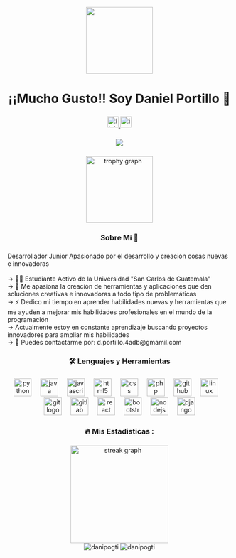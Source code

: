 <br clear="both">

<div align="center">
  <img height="150" src="https://media3.giphy.com/media/v1.Y2lkPTc5MGI3NjExZnd2dWk2dDA0eGZhOGF5dDBmZmc2dXNjbGw5emxmMDhsanJnd3JoNyZlcD12MV9pbnRlcm5hbF9naWZfYnlfaWQmY3Q9cw/6KirhLJyR7oMcwgJQk/giphy.gif"  />
</div>

###

<h1 align="center">¡¡Mucho Gusto!!  Soy Daniel Portillo 👋</h1>

###

<div align="center">
  <a href="https://www.linkedin.com/in/daniel-portillo-garcia" target="_blank">
    <img src="https://img.shields.io/static/v1?message=LinkedIn&logo=linkedin&label=&color=0077B5&logoColor=white&labelColor=&style=for-the-badge" height="25" alt="linkedin logo"  />
  </a>
  <a href="https://www.instagram.com/elpogti" target="_blank">
    <img src="https://img.shields.io/static/v1?message=Instagram&logo=instagram&label=&color=E4405F&logoColor=white&labelColor=&style=for-the-badge" height="25" alt="instagram logo"  />
  </a>
</div>

###

<div align="center">
  <img src="https://visitor-badge.laobi.icu/badge?page_id=DaniPogti.DaniPogti&"  />
</div>

###

<div align="center">

  <img src="https://github-profile-trophy.vercel.app?username=maurodesouza&theme=algolia&column=-1&row=1&margin-w=8&margin-h=8&no-bg=false&no-frame=false&order=4" height="150" alt="trophy graph"  />
</div>

<h3 align="center">Sobre Mi 🤖</h3>

###

<p align="left">Desarrollador Junior Apasionado por el desarrollo y creación cosas nuevas e innovadoras   <br><br>-> 👨‍💻 Estudiante Activo de la Universidad "San Carlos de Guatemala"<br>-> 💾 Me apasiona la creación de herramientas y aplicaciones que den soluciones creativas e innovadoras a todo tipo de problemáticas  <br>-> ⚡ Dedico mi tiempo en aprender habilidades nuevas y herramientas que me ayuden a mejorar mis habilidades profesionales en el mundo de la programación<br>-> Actualmente estoy en constante aprendizaje buscando proyectos innovadores para ampliar mis habilidades <br>-> 📩 Puedes contactarme por: d.portillo.4adb@gmamil.com</p>

###

<h3 align="center">🛠 Lenguajes y Herramientas</h3>

###

<div align="center">
  <img src="https://cdn.jsdelivr.net/gh/devicons/devicon/icons/python/python-original.svg" height="40" alt="python logo"  />
  <img width="12" />
  <img src="https://cdn.jsdelivr.net/gh/devicons/devicon/icons/java/java-original.svg" height="40" alt="java logo"  />
  <img width="12" />
  <img src="https://cdn.jsdelivr.net/gh/devicons/devicon/icons/javascript/javascript-original.svg" height="40" alt="javascript logo"  />
  <img width="12" />
  <img src="https://cdn.jsdelivr.net/gh/devicons/devicon/icons/html5/html5-original.svg" height="40" alt="html5 logo"  />
  <img width="12" />
  <img src="https://cdn.jsdelivr.net/gh/devicons/devicon/icons/css3/css3-original.svg" height="40" alt="css logo"  />
  <img width="12" />
  <img src="https://cdn.jsdelivr.net/gh/devicons/devicon/icons/php/php-original.svg" height="40" alt="php logo"  />
  <img width="12" />
  <img src="https://cdn.jsdelivr.net/gh/devicons/devicon/icons/github/github-original.svg" height="40" alt="github logo"  />
  <img width="12" />
  <img src="https://cdn.jsdelivr.net/gh/devicons/devicon/icons/linux/linux-original.svg" height="40" alt="linux logo"  />
  <img width="12" />
  <img src="https://cdn.jsdelivr.net/gh/devicons/devicon/icons/git/git-original.svg" height="40" alt="git logo"  />
  <img width="12" />
  <img src="https://cdn.jsdelivr.net/gh/devicons/devicon/icons/gitlab/gitlab-original.svg" height="40" alt="gitlab logo"  />
  <img width="12" />
  <img src="https://cdn.jsdelivr.net/gh/devicons/devicon/icons/react/react-original.svg" height="40" alt="react logo"  />
  <img width="12" />
  <img src="https://cdn.jsdelivr.net/gh/devicons/devicon/icons/bootstrap/bootstrap-original.svg" height="40" alt="bootstrap logo"  />
  <img width="12" />
  <img src="https://cdn.jsdelivr.net/gh/devicons/devicon/icons/nodejs/nodejs-original.svg" height="40" alt="nodejs logo"  />
  <img width="12" />
  <img src="https://cdn.jsdelivr.net/gh/devicons/devicon/icons/django/django-plain.svg" height="40" alt="django logo"  />
</div>

###

<h3 align="center">🔥   Mis Estadisticas :</h3>

###

<div align="center">
  <img src="https://streak-stats.demolab.com?user=DaniPogti&locale=en&mode=daily&theme=dark&hide_border=false&border_radius=5&order=3" height="220" alt="streak graph"  />

</div>

<div align="center">
<img src="https://github-readme-stats.vercel.app/api/top-langs?username=danipogti&show_icons=true&locale=en&layout=compact" alt="danipogti" />

  <img src="https://github-readme-stats.vercel.app/api?username=danipogti&show_icons=true&locale=en" alt="danipogti" />
</div>

###





